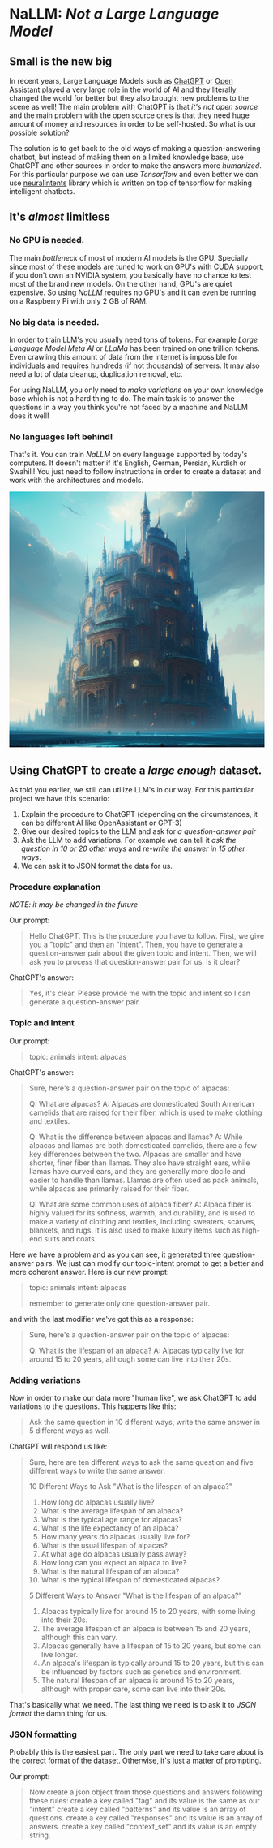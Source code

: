 # NaLLM: _Not a Large Language Model_

## Small is the new big

In recent years, Large Language Models such as [ChatGPT](https://chat.openai.com) or [Open Assistant](https://open-assistant.io) played a very large role in the world of AI and they literally changed the world for better but they also brought new problems to the scene as well! The main problem with ChatGPT is that _it's not open source_ and the main problem with the open source ones is that they need huge amount of money and resources in order to be self-hosted. So what is our possible solution?

The solution is to get back to the old ways of making a question-answering chatbot, but instead of making them on a limited knowledge base, use ChatGPT and other sources in order to make the answers more _humanized_. For this particular purpose we can use _Tensorflow_ and even better we can use [neuralintents](https://github.com/neuralnine/neuralintents) library which is written on top of tensorflow for making intelligent chatbots.

## It's _almost_ limitless

### No GPU is needed.

The main _bottleneck_ of most of modern AI models is the GPU. Specially since most of these models are tuned to work on GPU's with CUDA support, if you don't own an NVIDIA system, you basically have no chance to test most of the brand new models. On the other hand, GPU's are quiet expensive. So using _NaLLM_ requires no GPU's and it can even be running on a Raspberry Pi with only 2 GB of RAM.

### No big data is needed.

In order to train LLM's you usually need tons of tokens. For example _Large Language Model Meta AI_ or _LLaMa_ has been trained on one trillion tokens. Even crawling this amount of data from the internet is impossible for individuals and requires hundreds (if not thousands) of servers. It may also need a lot of data cleanup, duplication removal, etc. 

For using NaLLM, you only need to _make variations_ on your own knowledge base which is not a hard thing to do. The main task is to answer the questions in a way you think you're not faced by a machine and NaLLM does it well!

### No languages left behind!

That's it. You can train _NaLLM_ on every language supported by today's computers. It doesn't matter if it's English, German, Persian, Kurdish or Swahili! You just need to follow instructions in order to create a dataset and work with the architectures and models.

![NLLB](./nallm.png)

## Using ChatGPT to create a _large enough_ dataset.

As told you earlier, we still can utilize LLM's in our way. For this particular project we have this scenario:

1. Explain the procedure to ChatGPT (depending on the circumstances, it can be different AI like OpenAssistant or GPT-3)
2. Give our desired topics to the LLM and ask for _a question-answer pair_
3. Ask the LLM to add variations. For example we can tell it _ask the question in 10 or 20 other ways_ and _re-write the answer in 15 other ways_. 
4. We can ask it to JSON format the data for us.

### Procedure explanation

_NOTE: it may be changed in the future_

Our prompt: 

> Hello ChatGPT. 
> This is the procedure you have to follow. 
> First, we give you a "topic" and then an "intent". Then, you have to generate a question-answer pair about the given topic and intent. Then, we will ask you to process that question-answer pair for us. Is it clear?

ChatGPT's answer: 

> Yes, it's clear. Please provide me with the topic and intent so I can generate a question-answer pair.

### Topic and Intent

Our prompt:

> topic: animals 
> intent: alpacas

ChatGPT's answer:

> Sure, here's a question-answer pair on the topic of alpacas:
>
> Q: What are alpacas?
> A: Alpacas are domesticated South American camelids that are raised for their fiber, which is used to make clothing and textiles.
> 
> Q: What is the difference between alpacas and llamas?
> A: While alpacas and llamas are both domesticated camelids, there are a few key differences between the two. Alpacas are smaller and have shorter, finer fiber than llamas. They also have straight ears, while llamas have curved ears, and they are generally more docile and easier to handle than llamas. Llamas are often used as pack animals, while alpacas are primarily raised for their fiber.
> 
> Q: What are some common uses of alpaca fiber?
> A: Alpaca fiber is highly valued for its softness, warmth, and durability, and is used to make a variety of clothing and textiles, including sweaters, scarves, blankets, and rugs. It is also used to make luxury items such as high-end suits and coats.

Here we have a problem and as you can see, it generated three question-answer pairs. We just can modify our topic-intent prompt to get a better and more coherent answer. Here is our new prompt:

> topic: animals
> intent: alpacas 
> 
> remember to generate only one question-answer pair.

and with the last modifier we've got this as a response:

> Sure, here's a question-answer pair on the topic of alpacas:
> 
> Q: What is the lifespan of an alpaca?
> A: Alpacas typically live for around 15 to 20 years, although some can live into their 20s.

### Adding variations

Now in order to make our data more "human like", we ask ChatGPT to add variations to the questions. This happens like this:

> Ask the same question in 10 different ways, write the same answer in 5 different ways as well.

ChatGPT will respond us like: 

> Sure, here are ten different ways to ask the same question and five different ways to write the same answer:
>  
> 10 Different Ways to Ask "What is the lifespan of an alpaca?"
> 
> 1. How long do alpacas usually live?
> 2. What is the average lifespan of an alpaca?
> 3. What is the typical age range for alpacas?
> 4. What is the life expectancy of an alpaca?
> 5. How many years do alpacas usually live for?
> 6. What is the usual lifespan of alpacas?
> 7. At what age do alpacas usually pass away?
> 8. How long can you expect an alpaca to live?
> 9. What is the natural lifespan of an alpaca?
> 10. What is the typical lifespan of domesticated alpacas?
>
> 5 Different Ways to Answer "What is the lifespan of an alpaca?"
> 
> 1. Alpacas typically live for around 15 to 20 years, with some living into their 20s.
> 2. The average lifespan of an alpaca is between 15 and 20 years, although this can vary.
> 3. Alpacas generally have a lifespan of 15 to 20 years, but some can live longer.
> 4. An alpaca's lifespan is typically around 15 to 20 years, but this can be influenced by factors such as genetics and environment.
> 5. The natural lifespan of an alpaca is around 15 to 20 years, although with proper care, some can live into their 20s.

That's basically what we need. The last thing we need is to ask it to _JSON format_ the damn thing for us.

### JSON formatting

Probably this is the easiest part. The only part we need to take care about is the correct format of the dataset. Otherwise, it's just a matter of prompting.

Our prompt:

> Now create a json object from those questions and answers following these rules: 
> create a key called "tag" and its value is the same as our "intent" 
> create a key called "patterns" and its value is an array of questions. 
> create a key called "responses" and its value is an array of answers. 
> create a key called "context_set" and its value is an empty string. 